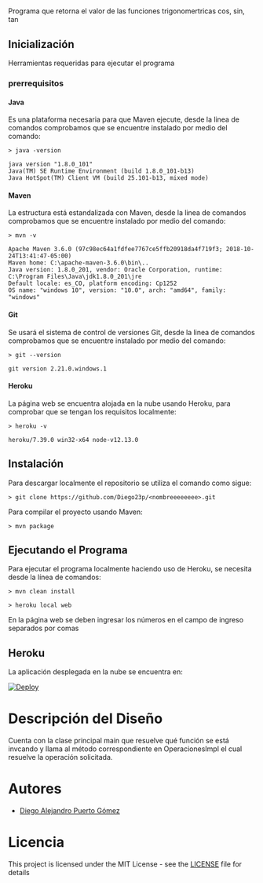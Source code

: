 # 

Programa que retorna el valor de las funciones trigonomertricas cos, sin, tan

## Inicialización

Herramientas requeridas para ejecutar el programa

### prerrequisitos

#### Java

Es una plataforma necesaria para que Maven ejecute, desde la linea de comandos comprobamos que se encuentre instalado por medio del comando:
```
> java -version

java version "1.8.0_101"
Java(TM) SE Runtime Environment (build 1.8.0_101-b13)
Java HotSpot(TM) Client VM (build 25.101-b13, mixed mode)
```

#### Maven

La estructura está estandalizada con Maven, desde la linea de comandos comprobamos que se encuentre instalado por medio del comando:
```
> mvn -v

Apache Maven 3.6.0 (97c98ec64a1fdfee7767ce5ffb20918da4f719f3; 2018-10-24T13:41:47-05:00)
Maven home: C:\apache-maven-3.6.0\bin\..
Java version: 1.8.0_201, vendor: Oracle Corporation, runtime: C:\Program Files\Java\jdk1.8.0_201\jre
Default locale: es_CO, platform encoding: Cp1252
OS name: "windows 10", version: "10.0", arch: "amd64", family: "windows"
```

#### Git

Se usará el sistema de control de versiones Git, desde la linea de comandos comprobamos que se encuentre instalado por medio del comando:
```
> git --version

git version 2.21.0.windows.1
```

#### Heroku

La página web se encuentra alojada en la nube usando Heroku, para comprobar que se tengan los requisitos localmente:

```
> heroku -v

heroku/7.39.0 win32-x64 node-v12.13.0
```

## Instalación

Para descargar localmente el repositorio se utiliza el comando como sigue:
```
> git clone https://github.com/Diego23p/<nombreeeeeeee>.git
```

Para compilar el proyecto usando Maven:
```
> mvn package
```

## Ejecutando el Programa

Para ejecutar el programa localmente haciendo uso de Heroku, se necesita desde la línea de comandos:
```
> mvn clean install

> heroku local web
```
En la página web se deben ingresar los números en el campo de ingreso separados por comas

## Heroku

La aplicación desplegada en la nube se encuentra en: 

[![Deploy](https://www.herokucdn.com/deploy/button.svg)](https://still-hamlet-80792.herokuapp.com/)

# Descripción del Diseño

Cuenta con la clase principal main que resuelve qué función se está invcando y llama al método correspondiente en OperacionesImpl el cual resuelve la operación solicitada.

# Autores

- [Diego Alejandro Puerto Gómez](https://github.com/Diego23p)

# Licencia

This project is licensed under the MIT License - see the [LICENSE](LICENSE) file for details
